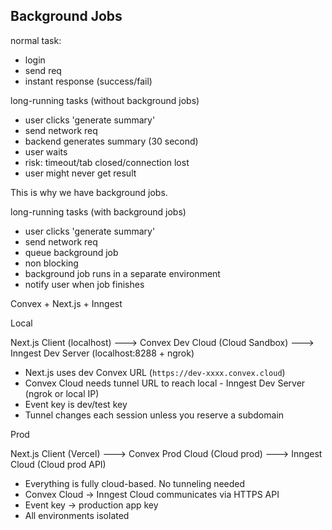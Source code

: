 ## Background Jobs

normal task:

- login
- send req
- instant response (success/fail)

long-running tasks (without background jobs)

- user clicks 'generate summary'
- send network req
- backend generates summary (30 second)
- user waits
- risk: timeout/tab closed/connection lost
- user might never get result

This is why we have background jobs.

long-running tasks (with background jobs)

- user clicks 'generate summary'
- send network req
- queue background job
- non blocking
- background job runs in a separate environment
- notify user when job finishes

Convex + Next.js + Inngest

Local

Next.js Client (localhost) ---> Convex Dev Cloud (Cloud Sandbox) ---> Inngest Dev Server (localhost:8288 + ngrok)

- Next.js uses dev Convex URL (`https://dev-xxxx.convex.cloud`)
- Convex Cloud needs tunnel URL to reach local - Inngest Dev Server (ngrok or local IP)
- Event key is dev/test key
- Tunnel changes each session unless you reserve a subdomain

Prod

Next.js Client (Vercel) ---> Convex Prod Cloud (Cloud prod) ---> Inngest Cloud (Cloud prod API)

- Everything is fully cloud-based. No tunneling needed
- Convex Cloud → Inngest Cloud communicates via HTTPS API
- Event key → production app key
- All environments isolated
